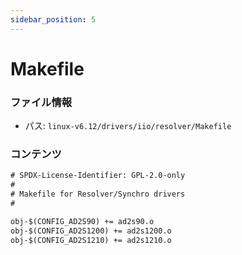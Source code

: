 ```yaml
---
sidebar_position: 5
---
```

# Makefile

### ファイル情報

- パス: `linux-v6.12/drivers/iio/resolver/Makefile`

### コンテンツ

```txt
# SPDX-License-Identifier: GPL-2.0-only
#
# Makefile for Resolver/Synchro drivers
#

obj-$(CONFIG_AD2S90) += ad2s90.o
obj-$(CONFIG_AD2S1200) += ad2s1200.o
obj-$(CONFIG_AD2S1210) += ad2s1210.o

```
